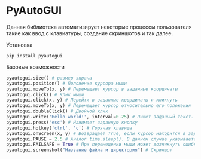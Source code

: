 # PyAutoGUI

Данная библиотека автоматизирует некоторые процессы пользователя такие как ввод с клавиатуры, создание скриншотов и так далее.

Установка

```
pip install pyautogui
```

Базовые возможности

```python
pyautogui.size() # размер экрана
pyautogui.position() # Положение курсора мыши
pyautogui.moveTo(x, y) # Перемещает курсор в заданные координаты
pyautogui.click() # Клик мыши
pyautogui.click(x, y) # Перейти в заданные координаты и кликнуть
pyautogui.moveTo(x, y) # Перемещает курсор относительно его положения
pyautogui.doubleClick() # Двойной клик
pyautogui.write('Hello world!', interval=0.25) # Пишет заданный текст. duration - время печати.
pyautogui.press('esc') # Нажимает заданную кнопку
pyautogui.hotkey('ctrl', 'c') # Горячая клавиша
pyautogui.onScreen(x, y) # Возвращает True, если курсор находится в заданном положении.
pyautogui.PAUSE = 2.5 # Аналог time.sleep(). В данном случае указывается в секундах.
pyautogui.FAILSAFE = True # При перемещении мыши может возникнуть ошибка
pyautogui.screenshot("Название файла и директория") # Скриншот
```